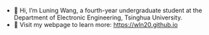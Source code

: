 - 👋 Hi, I’m Luning Wang, a fourth-year undergraduate student at the Department of Electronic Engineering, Tsinghua University.
- 👀 Visit my webpage to learn more: https://wln20.github.io 
  


<!---
wln20/wln20 is a ✨ special ✨ repository because its `README.md` (this file) appears on your GitHub profile.
You can click the Preview link to take a look at your changes.
--->
